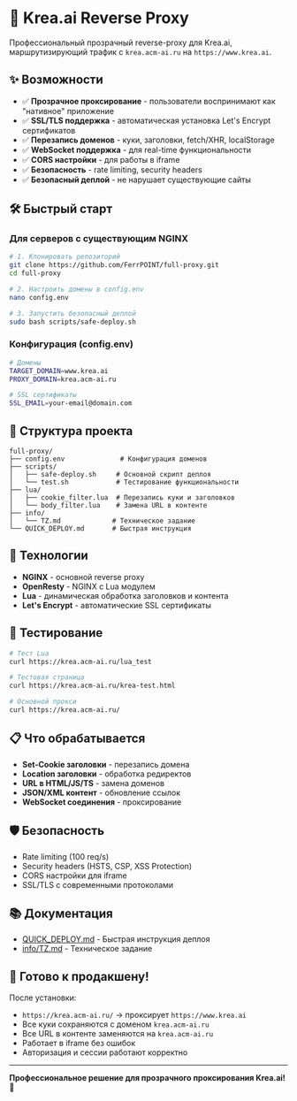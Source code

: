 # 🚀 Krea.ai Reverse Proxy

Профессиональный прозрачный reverse-proxy для Krea.ai, маршрутизирующий трафик с `krea.acm-ai.ru` на `https://www.krea.ai`.

## ✨ Возможности

- ✅ **Прозрачное проксирование** - пользователи воспринимают как "нативное" приложение
- ✅ **SSL/TLS поддержка** - автоматическая установка Let's Encrypt сертификатов
- ✅ **Перезапись доменов** - куки, заголовки, fetch/XHR, localStorage
- ✅ **WebSocket поддержка** - для real-time функциональности
- ✅ **CORS настройки** - для работы в iframe
- ✅ **Безопасность** - rate limiting, security headers
- ✅ **Безопасный деплой** - не нарушает существующие сайты

## 🛠️ Быстрый старт

### Для серверов с существующим NGINX

```bash
# 1. Клонировать репозиторий
git clone https://github.com/FerrPOINT/full-proxy.git
cd full-proxy

# 2. Настроить домены в config.env
nano config.env

# 3. Запустить безопасный деплой
sudo bash scripts/safe-deploy.sh
```

### Конфигурация (config.env)

```bash
# Домены
TARGET_DOMAIN=www.krea.ai
PROXY_DOMAIN=krea.acm-ai.ru

# SSL сертификаты
SSL_EMAIL=your-email@domain.com
```

## 📁 Структура проекта

```
full-proxy/
├── config.env              # Конфигурация доменов
├── scripts/
│   ├── safe-deploy.sh     # Основной скрипт деплоя
│   └── test.sh            # Тестирование функциональности
├── lua/
│   ├── cookie_filter.lua  # Перезапись куки и заголовков
│   └── body_filter.lua    # Замена URL в контенте
├── info/
│   └── TZ.md             # Техническое задание
└── QUICK_DEPLOY.md       # Быстрая инструкция
```

## 🔧 Технологии

- **NGINX** - основной reverse proxy
- **OpenResty** - NGINX с Lua модулем
- **Lua** - динамическая обработка заголовков и контента
- **Let's Encrypt** - автоматические SSL сертификаты

## 🧪 Тестирование

```bash
# Тест Lua
curl https://krea.acm-ai.ru/lua_test

# Тестовая страница
curl https://krea.acm-ai.ru/krea-test.html

# Основной прокси
curl https://krea.acm-ai.ru/
```

## 📋 Что обрабатывается

- **Set-Cookie заголовки** - перезапись домена
- **Location заголовки** - обработка редиректов
- **URL в HTML/JS/TS** - замена доменов
- **JSON/XML контент** - обновление ссылок
- **WebSocket соединения** - проксирование

## 🛡️ Безопасность

- Rate limiting (100 req/s)
- Security headers (HSTS, CSP, XSS Protection)
- CORS настройки для iframe
- SSL/TLS с современными протоколами

## 📚 Документация

- [QUICK_DEPLOY.md](QUICK_DEPLOY.md) - Быстрая инструкция деплоя
- [info/TZ.md](info/TZ.md) - Техническое задание

## 🚀 Готово к продакшену!

После установки:
- `https://krea.acm-ai.ru/` → проксирует `https://www.krea.ai`
- Все куки сохраняются с доменом `krea.acm-ai.ru`
- Все URL в контенте заменяются на `krea.acm-ai.ru`
- Работает в iframe без ошибок
- Авторизация и сессии работают корректно

---

**Профессиональное решение для прозрачного проксирования Krea.ai!** 🎯 